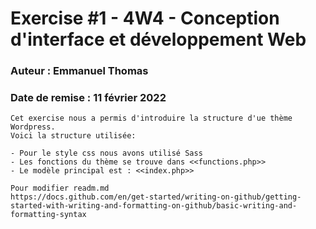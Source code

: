# Exercise #1 - 4W4 - Conception d'interface et développement Web
### Auteur : Emmanuel Thomas
### Date de remise : 11 février 2022

```
Cet exercise nous a permis d'introduire la structure d'ue thème Wordpress.
Voici la structure utilisée:

- Pour le style css nous avons utilisé Sass
- Les fonctions du thème se trouve dans <<functions.php>>
- Le modèle principal est : <<index.php>>

Pour modifier readm.md
https://docs.github.com/en/get-started/writing-on-github/getting-started-with-writing-and-formatting-on-github/basic-writing-and-formatting-syntax
